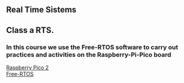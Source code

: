 ## Real Time Sistems

## Class a RTS.
### In this course we use the Free-RTOS software to carry out practices and activities on the Raspberry-Pi-Pico board

[Raspberry Pico 2](https://www.raspberrypi.com/documentation/microcontrollers/pico-series.html)
\
[Free-RTOS](https://freertos.org/)

